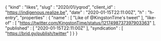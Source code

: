 {
  "kind" : "likes",
  "slug" : "2020/01/yqrod",
  "client_id" : "https://indigenous.realize.be",
  "date" : "2020-01-15T22:11:00Z",
  "h" : "h-entry",
  "properties" : {
    "name" : [ "Like of @KingstonTime's tweet" ],
    "like-of" : [ "https://twitter.com/KingstonTime/status/1217498737397903363" ],
    "published" : [ "2020-01-15T22:11:00Z" ],
    "syndication" : [ "https://brid.gy/publish/twitter" ]
  }
}
